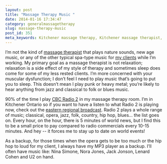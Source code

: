 ```yaml
---
layout: post
title: "Massage Therapy Music "
date: 2014-01-16 17:34:47
category: generalmassagetherapy
slug: massage-therapy-music
post_id: 351
meta_keywords: Kitchener massage therapy, Kitchener massage therapist, massage therapist Kitchener , massage therapy Kitchener, Kitchener registered massage therapy, Kitchener registered massage therapist, registered massage therapist Kitchener , registered massage therapy Kitchener, Deep tissue massage, massage, sports massage, Kitchener sports massage, massage therapy, massage therapist, registered massage therapist, registered massage therapy, music, massage therapy music
---
```

<p>I’m not the kind of <a href="{{site.url}}/index.html">massage therapist</a> that plays nature sounds, new age music, or any of the other typical spa-type music for <a href="{{site.url}}/clinic-information/note-to-new-massage-therapy-clients/index.html">my clients</a> while I’m working. My primary goal as a massage therapist is not relaxation; relaxation is a side effect of my style of therapy and sometimes sleep does come for some of my less rested clients. I’m more concerned with your muscular dysfunction; I don’t feel I need to play music that’s going to put you to sleep. This doesn’t mean I play punk or heavy metal; you’re likely to hear anything from jazz and classical to folk or blues music.

</p>

<p>90% of the time I play <a href="https://www.cbc.ca/radio2/">CBC Radio 2</a> in my massage therapy room. I’m in Kitchener Ontario so if you want to have a listen to what Radio 2 is playing now, check out the <a href="https://www.cbc.ca/video/radio-popup.html">eastern regional broadcast</a>. Radio 2 plays a whole range of music; classical, opera, jazz, folk, country, hip hop, blues… the list goes on. Every hour, on the hour, there is 5 minutes of world news, but I find this to be a small price to pay compared to radio commercials every 10-15 minutes. And hey -- it forces me to stay up to date on world events!</p>

<p>As a backup, for those times when the opera gets to be too much or the hip hop to loud for my client, I always have my MP3 player as a backup. I’ll often have music like: Nina Simone, Nora Jones, Jack Jonson, Lenard Cohen and U2 on hand.</p>
